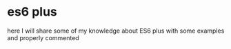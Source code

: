 # es6 plus
here I will share some of my knowledge about ES6 plus with some examples and properly commented
